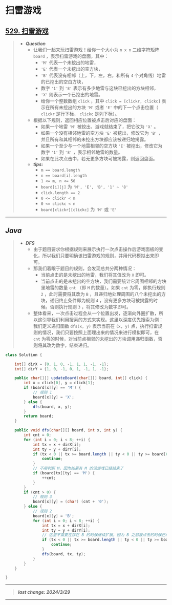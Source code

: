 # 扫雷游戏

## [529. 扫雷游戏](https://leetcode.cn/problems/minesweeper/)

> - ***Question***
>   - 让我们一起来玩扫雷游戏！给你一个大小为 `m x n` 二维字符矩阵 `board` ，表示扫雷游戏的盘面，其中：
>     - `'M'` 代表一个未挖出的地雷，
>     - `'E'` 代表一个未挖出的空方块，
>     - `'B'` 代表没有相邻（上，下，左，右，和所有 `4` 个对角线）地雷的已挖出的空白方块，
>     - 数字 `'1'` 到 `'8'` 表示有多少地雷与这块已挖出的方块相邻，
>     - `'X'` 则表示一个已挖出的地雷。
>     - 给你一个整数数组 `click` ，其中 `click = [clickr, clickc]` 表示在所有未挖出的方块 `'M'` 或者 `'E'` 中的下一个点击位置（ `clickr` 是行下标， `clickc` 是列下标）。
>   - 根据以下规则，返回相应位置被点击后对应的盘面：
>     - 如果一个地雷 `'M'` 被挖出，游戏就结束了，把它改为 `'X'` 。
>     - 如果一个没有相邻地雷的空方块 `'E'` 被挖出，修改它为 `'B'` ，并且所有和其相邻的未挖出方块都应该被递归地揭露。
>     - 如果一个至少与一个地雷相邻的空方块 `'E'` 被挖出，修改它为数字 `'1'` 到 `'8'` ，表示相邻地雷的数量。
>     - 如果在此次点击中，若无更多方块可被揭露，则返回盘面。
>   - ***tips:***
>     - `m == board.length`
>     - `n == board[i].length`
>     - `1 <= m, n <= 50`
>     - `board[i][j]` 为 `'M', 'E', 'B', '1' ~ '8'`
>     - `click.length == 2`
>     - `0 <= clickr < m`
>     - `0 <= clickc < n`
>     - `board[clickr][clickc]` 为 `'M'` 或 `'E'`

---

## *Java*

> - ***DFS***
>   - 由于题目要求你根据规则来展示执行一次点击操作后游戏面板的变化，所以我们只要明确该扫雷游戏的规则，并用代码模拟出来即可。
>   - 那我们着眼于题目的规则，会发现总共分两种情况：
>     - 当前点击的是未挖出的地雷，我们将其值改为 `X` 即可。
>     - 当前点击的是未挖出的空方块，我们需要统计它周围相邻的方块里地雷的数量 `cnt` （即 `M` 的数量）。如果 `cnt` 为零，即执行规则 `2` ，此时需要将其改为 `B` ，且递归地处理周围的八个未挖出的方块，递归终止条件即为规则 `4` ，没有更多方块可被揭露的时候。否则执行规则 `3` ，将其修改为数字即可。
>   - 整体看来，一次点击过程会从一个位置出发，逐渐向外圈扩散，所以这引导我们利用搜索的方式来实现。这里以深度优先搜索为例：我们定义递归函数 `dfs(x, y)` 表示当前在 `(x, y)` 点，执行扫雷规则的情况，我们只要按照上面理出来的情况来进行模拟即可，在 `cnt` 为零的时候，对当前点相邻的未挖出的方块调用递归函数，否则将其改为数字，结束递归。

```java
class Solution {

    int[] dirX = {0, 1, 0, -1, 1, 1, -1, -1};
    int[] dirY = {1, 0, -1, 0, 1, -1, 1, -1};

    public char[][] updateBoard(char[][] board, int[] click) {
        int x = click[0], y = click[1];
        if (board[x][y] == 'M') {
            // 规则 1
            board[x][y] = 'X';
        } else {
            dfs(board, x, y);
        }
        return board;
    }

    public void dfs(char[][] board, int x, int y) {
        int cnt = 0;
        for (int i = 0; i < 8; ++i) {
            int tx = x + dirX[i];
            int ty = y + dirY[i];
            if (tx < 0 || tx >= board.length || ty < 0 || ty >= board[0].length) {
                continue;
            }
            // 不用判断 M，因为如果有 M 的话游戏已经结束了
            if (board[tx][ty] == 'M') {
                ++cnt;
            }
        }
        if (cnt > 0) {
            // 规则 3
            board[x][y] = (char) (cnt + '0');
        } else {
            // 规则 2
            board[x][y] = 'B';
            for (int i = 0; i < 8; ++i) {
                int tx = x + dirX[i];
                int ty = y + dirY[i];
                // 这里不需要在存在 B 的时候继续扩展，因为 B 之前被点击的时候已经被扩展过了
                if (tx < 0 || tx >= board.length || ty < 0 || ty >= board[0].length || board[tx][ty] != 'E') {
                    continue;
                }
                dfs(board, tx, ty);
            }
        }
    }

}
```

---

> ***last change: 2024/3/29***

---
